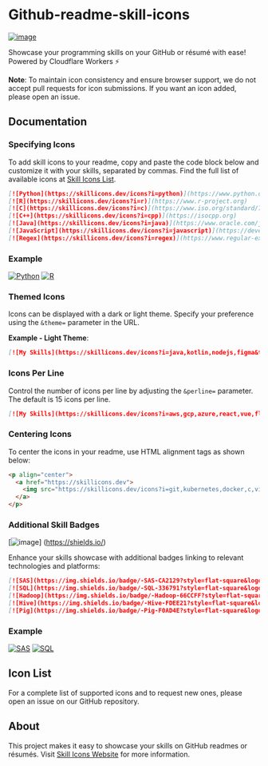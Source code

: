 # Github-readme-skill-icons

[![image](https://github.com/Amarpreet3/Github-readme-skill-icons/assets/96805692/241e9ab4-77b2-4903-aedb-3a0d13f69682)
](https://skillicons.dev)

Showcase your programming skills on your GitHub or résumé with ease! Powered by Cloudflare Workers ⚡

**Note**: To maintain icon consistency and ensure browser support, we do not accept pull requests for icon submissions. If you want an icon added, please open an issue.

## Documentation

### Specifying Icons
To add skill icons to your readme, copy and paste the code block below and customize it with your skills, separated by commas. Find the full list of available icons at [Skill Icons List](https://skillicons.dev).

```markdown
[![Python](https://skillicons.dev/icons?i=python)](https://www.python.org)
[![R](https://skillicons.dev/icons?i=r)](https://www.r-project.org)
[![C](https://skillicons.dev/icons?i=c)](https://www.iso.org/standard/74528.html)
[![C++](https://skillicons.dev/icons?i=cpp)](https://isocpp.org)
[![Java](https://skillicons.dev/icons?i=java)](https://www.oracle.com/java)
[![JavaScript](https://skillicons.dev/icons?i=javascript)](https://developer.mozilla.org/en-US/docs/Web/JavaScript)
[![Regex](https://skillicons.dev/icons?i=regex)](https://www.regular-expressions.info)
```
### Example

[![Python](https://skillicons.dev/icons?i=python)](https://www.python.org)
[![R](https://skillicons.dev/icons?i=r)](https://www.r-project.org)

### Themed Icons
Icons can be displayed with a dark or light theme. Specify your preference using the `&theme=` parameter in the URL.

**Example - Light Theme**:
```markdown
[![My Skills](https://skillicons.dev/icons?i=java,kotlin,nodejs,figma&theme=light)](https://skillicons.dev)
```

### Icons Per Line
Control the number of icons per line by adjusting the `&perline=` parameter. The default is 15 icons per line.

```markdown
[![My Skills](https://skillicons.dev/icons?i=aws,gcp,azure,react,vue,flutter&perline=3)](https://skillicons.dev)
```

### Centering Icons
To center the icons in your readme, use HTML alignment tags as shown below:

```html
<p align="center">
  <a href="https://skillicons.dev">
    <img src="https://skillicons.dev/icons?i=git,kubernetes,docker,c,vim" />
  </a>
</p>
```

### Additional Skill Badges

[![image](https://github.com/Amarpreet3/Github-readme-skill-icons/assets/96805692/f7850f3c-7df7-426f-bf7e-8531a6772b6c)]
(https://shields.io/)

Enhance your skills showcase with additional badges linking to relevant technologies and platforms:

```markdown
[![SAS](https://img.shields.io/badge/-SAS-CA2129?style=flat-square&logo=SAS&logoColor=white)](https://www.sas.com)
[![SQL](https://img.shields.io/badge/-SQL-336791?style=flat-square&logo=postgresql&logoColor=white)](https://www.postgresql.org)
[![Hadoop](https://img.shields.io/badge/-Hadoop-66CCFF?style=flat-square&logo=ApacheHadoop&logoColor=white)](https://hadoop.apache.org)
[![Hive](https://img.shields.io/badge/-Hive-FDEE21?style=flat-square&logo=ApacheHive&logoColor=black)](https://hive.apache.org)
[![Pig](https://img.shields.io/badge/-Pig-F0AD4E?style=flat-square&logo=ApachePig&logoColor=white)](https://pig.apache.org)
```
### Example 

[![SAS](https://img.shields.io/badge/-SAS-CA2129?style=flat-square&logo=SAS&logoColor=white)](https://www.sas.com)
[![SQL](https://img.shields.io/badge/-SQL-336791?style=flat-square&logo=postgresql&logoColor=white)](https://www.postgresql.org)
## Icon List
For a complete list of supported icons and to request new ones, please open an issue on our GitHub repository.



## About
This project makes it easy to showcase your skills on GitHub readmes or résumés. Visit [Skill Icons Website](https://skillicons.dev) for more information.

